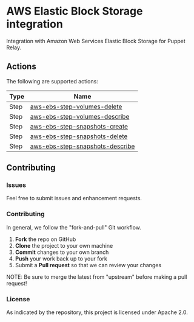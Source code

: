 # AWS Elastic Block Storage integration

Integration with Amazon Web Services Elastic Block Storage for Puppet Relay.

## Actions

The following are supported actions: 

|   Type    |  Name              |
|-----------|--------------------|
| Step      | [aws-ebs-step-volumes-delete](/steps/aws-ebs-step-volumes-delete)  | 
| Step      | [aws-ebs-step-volumes-describe](/steps/aws-ebs-step-volumes-describe)    | 
| Step      | [aws-ebs-step-snapshots-create](/steps/aws-ebs-step-snapshots-create)    | 
| Step      | [aws-ebs-step-snapshots-delete](/steps/aws-ebs-step-snapshots-delete)    | 
| Step      | [aws-ebs-step-snapshots-describe](/steps/aws-ebs-step-snapshots-describe)    | 


## Contributing

### Issues

Feel free to submit issues and enhancement requests.

### Contributing

In general, we follow the "fork-and-pull" Git workflow.

 1. **Fork** the repo on GitHub
 2. **Clone** the project to your own machine
 3. **Commit** changes to your own branch
 4. **Push** your work back up to your fork
 5. Submit a **Pull request** so that we can review your changes

NOTE: Be sure to merge the latest from "upstream" before making a pull request!

### License

As indicated by the repository, this project is licensed under Apache 2.0.
